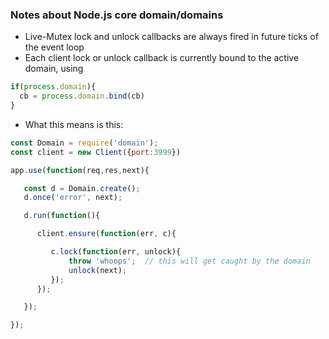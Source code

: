 
### Notes about Node.js core domain/domains

* Live-Mutex lock and unlock callbacks are always fired in future ticks of the event loop
* Each client lock or unlock callback is currently bound to the active domain, using

```js
if(process.domain){
  cb = process.domain.bind(cb)
}
```


* What this means is this:

```js
const Domain = require('domain');
const client = new Client({port:3999})

app.use(function(req,res,next){

   const d = Domain.create();
   d.once('error', next);

   d.run(function(){

      client.ensure(function(err, c){

         c.lock(function(err, unlock){
             throw 'whoops';  // this will get caught by the domain
             unlock(next);
         });
      });

   });

});
```

